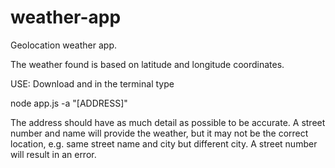 # weather-app
Geolocation weather app.

The weather found is based on latitude and longitude coordinates. 

USE:
Download and in the terminal type

node app.js -a "[ADDRESS]"

The address should have as much detail as possible to be accurate. 
A street number and name will provide the weather, but it may not be 
the correct location, e.g. same street name and city but different city. 
A street number will result in an error.
